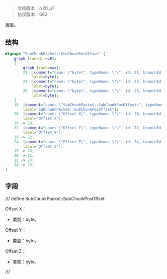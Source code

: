 # <!-- md:samp SubChunkPacket::SubChunkPosOffset -->

> 文档版本：r/20_u7<br/>协议版本：662

<!-- md:samp SubChunkPacket::SubChunkPosOffset -->类型。

## 结构

```dot
digraph "SubChunkPacket::SubChunkPosOffset" {
	graph [rankdir=LR];
	{
		graph [rank=max];
		21	[comment="name: \"byte\", typeName: \"\", id: 21, branchId: 0, recurseId: -1, attributes: 512, notes: \"\"",
			label=byte];
		23	[comment="name: \"byte\", typeName: \"\", id: 23, branchId: 0, recurseId: -1, attributes: 512, notes: \"\"",
			label=byte];
		25	[comment="name: \"byte\", typeName: \"\", id: 25, branchId: 0, recurseId: -1, attributes: 512, notes: \"\"",
			label=byte];
	}
	19	[comment="name: \"SubChunkPacket::SubChunkPosOffset\", typeName: \"\", id: 19, branchId: 0, recurseId: -1, attributes: 0, notes: \"\"",
		label="SubChunkPacket::SubChunkPosOffset"];
	20	[comment="name: \"Offset X\", typeName: \"\", id: 20, branchId: 0, recurseId: -1, attributes: 0, notes: \"\"",
		label="Offset X"];
	19 -> 20;
	22	[comment="name: \"Offset Y\", typeName: \"\", id: 22, branchId: 0, recurseId: -1, attributes: 0, notes: \"\"",
		label="Offset Y"];
	19 -> 22;
	24	[comment="name: \"Offset Z\", typeName: \"\", id: 24, branchId: 0, recurseId: -1, attributes: 0, notes: \"\"",
		label="Offset Z"];
	19 -> 24;
	20 -> 21;
	22 -> 23;
	24 -> 25;
}

```

## 字段

/// define
SubChunkPacket::SubChunkPosOffset

Offset X：<!-- md:samp byte -->

- 类型：byte。

Offset Y：<!-- md:samp byte -->

- 类型：byte。

Offset Z：<!-- md:samp byte -->

- 类型：byte。


///
